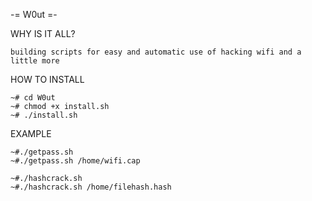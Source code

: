 -= W0ut =-

WHY IS IT ALL?

    building scripts for easy and automatic use of hacking wifi and a little more 

HOW TO INSTALL

    ~# cd W0ut
    ~# chmod +x install.sh
    ~# ./install.sh
EXAMPLE

    ~#./getpass.sh
    ~#./getpass.sh /home/wifi.cap

    ~#./hashcrack.sh
    ~#./hashcrack.sh /home/filehash.hash
